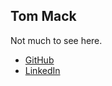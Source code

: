 ## Tom Mack

Not much to see here.

 - [GitHub](https://hithub.com/tommack)
 - [LinkedIn](https://www.linkedin.com/in/tommack8/)
